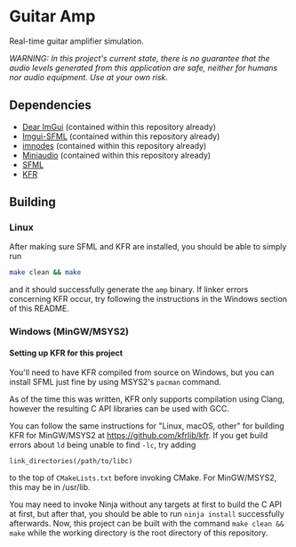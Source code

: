 # Guitar Amp

Real-time guitar amplifier simulation.

*WARNING: In this project's current state, there is no guarantee that the audio levels generated from this application are safe, neither for humans nor audio equipment. Use at your own risk.*

## Dependencies

- [Dear ImGui](https://github.com/ocornut/imgui) (contained within this repository already)
- [Imgui-SFML](https://github.com/eliasdaler/imgui-sfml) (contained within this repository already)
- [imnodes](https://github.com/Nelarius/imnodes) (contained within this repository already)
- [Miniaudio](https://github.com/mackron/miniaudio) (contained within this repository already)
- [SFML](https://github.com/SFML/SFML)
- [KFR](https://github.com/kfrlib/kfr)

## Building

### Linux

After making sure SFML and KFR are installed, you should be able to simply run
```bash
make clean && make
```
and it should successfully generate the `amp` binary. If linker errors concerning KFR occur, try following the instructions in the Windows section of this README.

### Windows (MinGW/MSYS2)

#### Setting up KFR for this project
You'll need to have KFR compiled from source on Windows, but you can install SFML just fine by using MSYS2's `pacman` command.

As of the time this was written, KFR only supports compilation using Clang, however the resulting C API libraries can be used with GCC.

You can follow the same instructions for "Linux, macOS, other" for building KFR for MinGW/MSYS2 at https://github.com/kfrlib/kfr.
If you get build errors about `ld` being unable to find `-lc`, try adding
```
link_directories(/path/to/libc)
```
to the top of `CMakeLists.txt` before invoking CMake. For MinGW/MSYS2, this may be in /usr/lib.

You may need to invoke Ninja without any targets at first to build the C API at first, but after that, you should be able to
run `ninja install` successfully afterwards. Now, this project can be built with the command `make clean && make` while the working directory is the root directory of this repository.
